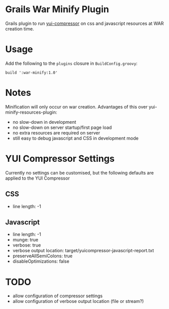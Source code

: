 Grails War Minify Plugin
========================

Grails plugin to run [yui-compressor][1] on css and javascript resources at WAR creation time.

# Usage

Add the following to the `plugins` closure in `BuildConfig.groovy`:

	build ':war-minify:1.0'

# Notes

Minification will only occur on war creation.  Advantages of this over yui-minify-resources-plugin:

* no slow-down in development
* no slow-down on server startup/first page load
* no extra resources are required on server
* still easy to debug javascript and CSS in development mode

# YUI Compressor Settings

Currently no settings can be customised, but the following defaults are applied to the YUI Compressor

## CSS

* line length: -1

## Javascript

* line length: -1
* munge: true
* verbose: true
* verbose output location: target/yuicompressor-javascript-report.txt
* preserveAllSemiColons: true
* disableOptimizations: false

# TODO

* allow configuration of compressor settings
* allow configuration of verbose output location (file or stream?)

[1]: https://github.com/yui/yuicompressor/

